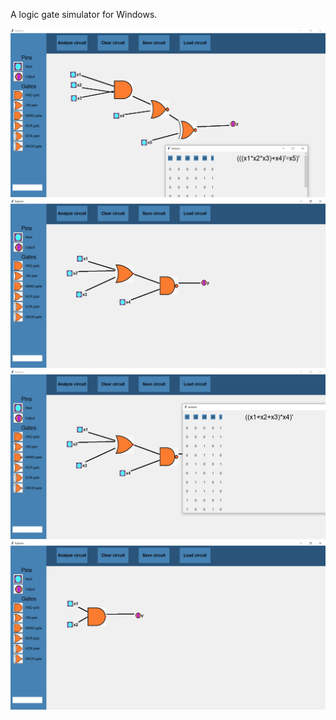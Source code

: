 A logic gate simulator for Windows.

![](Screenshots/5.jpg)
![](Screenshots/2.jpg)
![](Screenshots/3.jpg)
![](Screenshots/4.jpg)
